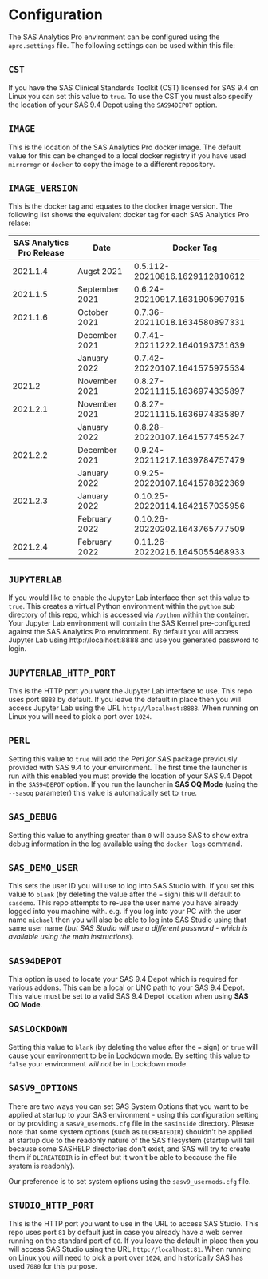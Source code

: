 # Configuration

The SAS Analytics Pro environment can be configured using the `apro.settings` file.  The following settings can be used within this file:

## `CST`
If you have the SAS Clinical Standards Toolkit (CST) licensed for SAS 9.4 on Linux you can set this value to `true`.  To use the CST you must also specify the location of your SAS 9.4 Depot using the `SAS94DEPOT` option.

## `IMAGE`
This is the location of the SAS Analytics Pro docker image. The default value for this can be changed to a local docker registry if you have used `mirrormgr` or `docker` to copy the image to a different repository.

## `IMAGE_VERSION`
This is the docker tag and equates to the docker image version. The following list shows the equivalent docker tag for each SAS Analytics Pro relase:

| SAS Analytics Pro Release | Date | Docker Tag |
| --- | --- | --- |
| 2021.1.4 | Augst 2021 | 0.5.112-20210816.1629112810612 |
| 2021.1.5 | September 2021 | 0.6.24-20210917.1631905997915 |
| 2021.1.6 | October 2021 | 0.7.36-20211018.1634580897331 |
|          | December 2021 | 0.7.41-20211222.1640193731639 |
|          | January 2022 | 0.7.42-20220107.1641575975534 |
| 2021.2   | November 2021 | 0.8.27-20211115.1636974335897 |
| 2021.2.1 | November 2021 | 0.8.27-20211115.1636974335897 |
|          | January 2022 | 0.8.28-20220107.1641577455247 |
| 2021.2.2 | December 2021 | 0.9.24-20211217.1639784757479 |
|          | January 2022 | 0.9.25-20220107.1641578822369 |
| 2021.2.3 | January 2022 | 0.10.25-20220114.1642157035956 |
|          | February 2022 | 0.10.26-20220202.1643765777509 |
| 2021.2.4 | February 2022 | 0.11.26-20220216.1645055468933 |

## `JUPYTERLAB`
If you would like to enable the Jupyter Lab interface then set this value to `true`.  This creates a virtual Python environment within the `python` sub directory of this repo, which is accessed via `/python` within the container.  Your Jupyter Lab environment will contain the SAS Kernel pre-configured against the SAS Analytics Pro environment. By default you will access Jupyter Lab using http://localhost:8888 and use you generated password to login.

## `JUPYTERLAB_HTTP_PORT`
This is the HTTP port you want the Jupyter Lab interface to use. This repo uses port `8888` by default.  If you leave the default in place then you will access Jupyter Lab using the URL `http://localhost:8888`.  When running on Linux you will need to pick a port over `1024`.

## `PERL`
Setting this value to `true` will add the _Perl for SAS_ package previously provided with SAS 9.4 to your environment.  The first time the launcher is run with this enabled you must provide the location of your SAS 9.4 Depot in the `SAS94DEPOT` option.  If you run the launcher in **SAS OQ Mode** (using the `--sasoq` parameter) this value is automatically set to `true`.
## `SAS_DEBUG`
Setting this value to anything greater than `0` will cause SAS to show extra debug information in the log available using the `docker logs` command.

## `SAS_DEMO_USER`
This sets the user ID you will use to log into SAS Studio with.  If you set this value to `blank` (by deleting the value after the `=` sign) this will default to `sasdemo`.  This repo attempts to re-use the user name you have already logged into you machine with. e.g. if you log into your PC with the user name `michael` then you will also be able to log into SAS Studio using that same user name (_but SAS Studio will use a different password - which is available using the main instructions_).

## `SAS94DEPOT`
This option is used to locate your SAS 9.4 Depot which is required for various addons.  This can be a local or UNC path to your SAS 9.4 Depot. This value must be set to a valid SAS 9.4 Depot location when using **SAS OQ Mode**.

## `SASLOCKDOWN`
Setting this value to `blank` (by deleting the value after the `=` sign) or `true` will cause your environment to be in [Lockdown mode](https://documentation.sas.com/doc/en/sasadmincdc/v_017/calsrvpgm/p04d9diqt9cjqnn1auxc3yl1ifef.htm?homeOnFail).  By setting this value to `false` your environment _will not_ be in Lockdown mode.

## `SASV9_OPTIONS`
There are two ways you can set SAS System Options that you want to be applied at startup to your SAS environment - using this configuration setting or by providing a `sasv9_usermods.cfg` file in the `sasinside` directory.  Please note that some system options (such as `DLCREATEDIR`) shouldn't be applied at startup due to the readonly nature of the SAS filesystem (startup will fail because some SASHELP directories don't exist, and SAS will try to create them if `DLCREATEDIR` is in effect but it won't be able to because the file system is readonly).

Our preference is to set system options using the `sasv9_usermods.cfg` file.

## `STUDIO_HTTP_PORT`
This is the HTTP port you want to use in the URL to access SAS Studio.  This repo uses port `81` by default just in case you already have a web server running on the standard port of `80`.  If you leave the default in place then you will access SAS Studio using the URL `http://localhost:81`.  When running on Linux you will need to pick a port over `1024`, and historically SAS has used `7080` for this purpose.
